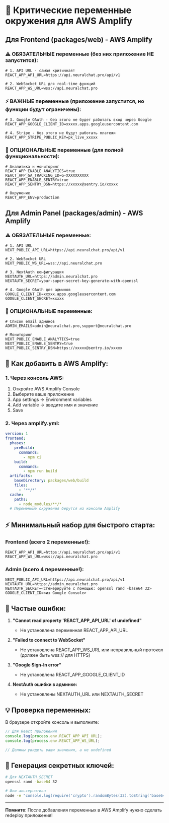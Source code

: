 # 🚨 Критические переменные окружения для AWS Amplify

## Для Frontend (packages/web) - AWS Amplify

### ⚠️ ОБЯЗАТЕЛЬНЫЕ переменные (без них приложение НЕ запустится):

```env
# 1. API URL - самая критичная!
REACT_APP_API_URL=https://api.neuralchat.pro/api/v1

# 2. WebSocket URL для real-time функций
REACT_APP_WS_URL=wss://api.neuralchat.pro
```

### ⚡ ВАЖНЫЕ переменные (приложение запустится, но функции будут ограничены):

```env
# 3. Google OAuth - без этого не будет работать вход через Google
REACT_APP_GOOGLE_CLIENT_ID=xxxxx.apps.googleusercontent.com

# 4. Stripe - без этого не будут работать платежи
REACT_APP_STRIPE_PUBLIC_KEY=pk_live_xxxxx
```

### 📝 ОПЦИОНАЛЬНЫЕ переменные (для полной функциональности):

```env
# Аналитика и мониторинг
REACT_APP_ENABLE_ANALYTICS=true
REACT_APP_GA_TRACKING_ID=G-XXXXXXXXXX
REACT_APP_ENABLE_SENTRY=true
REACT_APP_SENTRY_DSN=https://xxxxx@sentry.io/xxxxx

# Окружение
REACT_APP_ENV=production
```

## Для Admin Panel (packages/admin) - AWS Amplify

### ⚠️ ОБЯЗАТЕЛЬНЫЕ переменные:

```env
# 1. API URL
NEXT_PUBLIC_API_URL=https://api.neuralchat.pro/api/v1

# 2. WebSocket URL
NEXT_PUBLIC_WS_URL=wss://api.neuralchat.pro

# 3. NextAuth конфигурация
NEXTAUTH_URL=https://admin.neuralchat.pro
NEXTAUTH_SECRET=your-super-secret-key-generate-with-openssl

# 4. Google OAuth для админов
GOOGLE_CLIENT_ID=xxxxx.apps.googleusercontent.com
GOOGLE_CLIENT_SECRET=xxxxx
```

### 📝 ОПЦИОНАЛЬНЫЕ переменные:

```env
# Список email админов
ADMIN_EMAILS=admin@neuralchat.pro,support@neuralchat.pro

# Мониторинг
NEXT_PUBLIC_ENABLE_ANALYTICS=true
NEXT_PUBLIC_ENABLE_SENTRY=true
NEXT_PUBLIC_SENTRY_DSN=https://xxxxx@sentry.io/xxxxx
```

## 🔧 Как добавить в AWS Amplify:

### 1. Через консоль AWS:
1. Откройте AWS Amplify Console
2. Выберите ваше приложение
3. App settings → Environment variables
4. Add variable → введите имя и значение
5. Save

### 2. Через amplify.yml:
```yaml
version: 1
frontend:
  phases:
    preBuild:
      commands:
        - npm ci
    build:
      commands:
        - npm run build
  artifacts:
    baseDirectory: packages/web/build
    files:
      - '**/*'
  cache:
    paths:
      - node_modules/**/*
  # Переменные окружения берутся из консоли Amplify
```

## ⚡ Минимальный набор для быстрого старта:

### Frontend (всего 2 переменные!):
```env
REACT_APP_API_URL=https://api.neuralchat.pro/api/v1
REACT_APP_WS_URL=wss://api.neuralchat.pro
```

### Admin (всего 4 переменные!):
```env
NEXT_PUBLIC_API_URL=https://api.neuralchat.pro/api/v1
NEXTAUTH_URL=https://admin.neuralchat.pro
NEXTAUTH_SECRET=<сгенерируйте с помощью: openssl rand -base64 32>
GOOGLE_CLIENT_ID=<из Google Console>
```

## 🚨 Частые ошибки:

1. **"Cannot read property 'REACT_APP_API_URL' of undefined"**
   - Не установлена переменная REACT_APP_API_URL

2. **"Failed to connect to WebSocket"**
   - Не установлена REACT_APP_WS_URL или неправильный протокол (должен быть wss:// для HTTPS)

3. **"Google Sign-In error"**
   - Не установлена REACT_APP_GOOGLE_CLIENT_ID

4. **NextAuth ошибки в админке:**
   - Не установлены NEXTAUTH_URL или NEXTAUTH_SECRET

## 💡 Проверка переменных:

В браузере откройте консоль и выполните:
```javascript
// Для React приложения
console.log(process.env.REACT_APP_API_URL);
console.log(process.env.REACT_APP_WS_URL);

// Должны увидеть ваши значения, а не undefined
```

## 🔐 Генерация секретных ключей:

```bash
# Для NEXTAUTH_SECRET
openssl rand -base64 32

# Или альтернатива
node -e "console.log(require('crypto').randomBytes(32).toString('base64'))"
```

---

**Помните**: После добавления переменных в AWS Amplify нужно сделать redeploy приложения! 